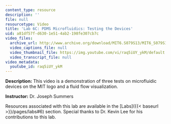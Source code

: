 ```yaml
---
content_type: resource
description: ''
file: null
resourcetype: Video
title: 'Lab 6C: PDMS Microfluidics: Testing the Devices'
uid: a81df57f-d630-1e51-4ab2-198fe307cb7c
video_files:
  archive_url: http://www.archive.org/download/MIT6.S079S13/MIT6_S079S13_lab06C_300k.mp4
  video_captions_file: null
  video_thumbnail_file: https://img.youtube.com/vi/raq5iUY_ykM/default.jpg
  video_transcript_file: null
video_metadata:
  youtube_id: raq5iUY_ykM
---
```


**Description:** This video is a demonstration of three tests on microfluidic devices on the MIT logo and a fluid flow visualization.

**Instructor:** Dr. Joseph Summers

Resources associated with this lab are available in the [Labs]({{< baseurl >}}/pages/labs#6) section. Special thanks to Dr. Kevin Lee for his contributions to this lab.